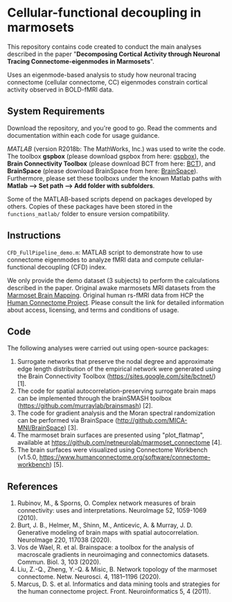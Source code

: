 # Cellular-functional decoupling in marmosets

This repository contains code created to conduct the main analyses described in the paper "**Decomposing Cortical Activity through Neuronal Tracing Connectome-eigenmodes in Marmosets**".

Uses an eigenmode-based analysis to study how neuronal tracing connectome (cellular connectome, CC) eigenmodes constrain cortical activity observed in BOLD-fMRI data. 

## System Requirements

Download the repository, and you're good to go. Read the comments and documentation within each code for usage guidance.

*MATLAB* (version R2018b: The MathWorks, Inc.) was used to write the code. 
The toolbox **gspbox** (please download gspbox from here: [gspbox](https://github.com/epfl-lts2/gspbox)), the **Brain Connectivity Toolbox** (please download BCT from here: [BCT](https://sites.google.com/site/bctnet/)), and **BrainSpace** (please download BrainSpace from here: [BrainSpace](https://github.com/MICA-MNI/BrainSpace/releases)).
Furthermore,  please set these toolboxs under the known Matlab paths with **Matlab --> Set path --> Add folder with subfolders**.

Some of the MATLAB-based scripts depend on packages developed by others. Copies of these packages have been stored in the `functions_matlab/` folder to ensure version compatibility. 

## Instructions

 `CFD_FullPipeline_demo.m`: MATLAB script to demonstrate how to use connectome eigenmodes to analyze fMRI data and compute cellular-functional decoupling (CFD) index.

We only provide  the demo dataset (3 subjects) to perform the calculations described in the paper. Original awake marmosets MRI datasets from the [Marmoset Brain Mapping](www.marmosetbrainmapping.org/data.html). Original human rs-fMRI data from HCP the [Human Connectome Project](https://db.humanconnectome.org/). Please consult the link for detailed information about access, licensing, and terms and conditions of usage.

## Code
The following analyses were carried out using open-source packages:

1. Surrogate networks that preserve the nodal degree and approximate edge length distribution of the empirical network were generated using the Brain Connectivity Toolbox (https://sites.google.com/site/bctnet/) [1].
2. The code for spatial autocorrelation-preserving surrogate brain maps can be implemented through the brainSMASH toolbox (https://github.com/murraylab/brainsmash) [2].
3. The code for gradient analysis and the Moran spectral randomization can be performed via BrainSpace (http://github.com/MICA-MNI/BrainSpace) [3].
4. The marmoset brain surfaces are presented using "plot_flatmap", available at https://github.com/netneurolab/marmoset_connectome [4].
5. The brain surfaces were visualized using Connectome Workbench (v1.5.0, https://www.humanconnectome.org/software/connectome-workbench) [5]. 

## References
1. Rubinov, M., & Sporns, O. Complex network measures of brain connectivity: uses and interpretations. NeuroImage 52, 1059-1069 (2010).
2. Burt, J. B., Helmer, M., Shinn, M., Anticevic, A. & Murray, J. D. Generative modeling of brain maps with spatial autocorrelation. NeuroImage 220, 117038 (2020).
3. Vos de Wael, R. et al. Brainspace: a toolbox for the analysis of macroscale gradients in neuroimaging and connectomics datasets. Commun. Biol. 3, 103 (2020).
4. Liu, Z.-Q., Zheng, Y.-Q. & Misic, B. Network topology of the marmoset connectome. Netw. Neurosci. 4, 1181–1196 (2020).
5. Marcus, D. S. et al. Informatics and data mining tools and strategies for the human connectome project. Front. Neuroinformatics 5, 4 (2011).


